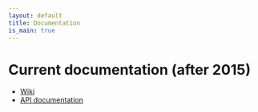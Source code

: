 ```yaml
---
layout: default
title: Documentation
is_main: true
---
```


# Current documentation (after 2015)

 - [Wiki](https://github.com/AversivePlusPlus/AversivePlusPlus/wiki)
 - [API documentation](http://aversiveplusplus.com/doc-api/)
